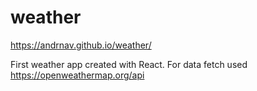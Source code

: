 # weather

https://andrnav.github.io/weather/

First weather app created with React. 
For data fetch used https://openweathermap.org/api
